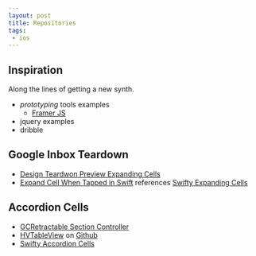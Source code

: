 ```yaml
---
layout: post
title: Repositories
tags: 
 - ios
---
```


## Inspiration

Along the lines of getting a new synth.

- *prototyping* tools examples
  - [Framer JS](http://framerjs.com/)
- jquery examples
- dribble

## Google Inbox Teardown

- [Design Teardwon Preview Expanding Cells](http://blog.matthewcheok.com/design-teardown-preview-expanding-cells/)
- [Expand Cell When Tapped in Swift](http://stackoverflow.com/questions/26217480/expand-cell-when-tapped-in-swift) references [Swifty Expanding Cells](https://github.com/justinmfischer/SwiftyExpandingCells)

## Accordion Cells

- [GCRetractable Section Controller](https://github.com/gcamp/GCRetractableSectionController)
- [HVTableView](http://blog.innovian.com/hvtableview/) on [Github](https://github.com/xerxes235/HVTableView)
- [Swifty Accordion Cells](https://github.com/justinmfischer/SwiftyAccordionCells)

